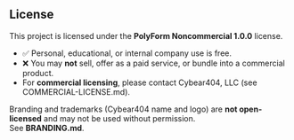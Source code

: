 ## License

This project is licensed under the **PolyForm Noncommercial 1.0.0** license.  

- ✅ Personal, educational, or internal company use is free.  
- ❌ You may **not** sell, offer as a paid service, or bundle into a commercial product.  
- For **commercial licensing**, please contact Cybear404, LLC (see COMMERCIAL-LICENSE.md).  

Branding and trademarks (Cybear404 name and logo) are **not open-licensed** and may not be used without permission.  
See **BRANDING.md**.

